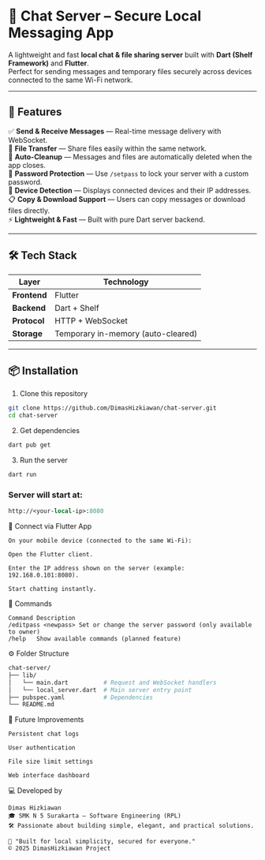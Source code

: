 # 💬 Chat Server – Secure Local Messaging App

A lightweight and fast **local chat & file sharing server** built with **Dart (Shelf Framework)** and **Flutter**.  
Perfect for sending messages and temporary files securely across devices connected to the same Wi-Fi network.

---

## 🚀 Features

✅ **Send & Receive Messages** — Real-time message delivery with WebSocket.  
📁 **File Transfer** — Share files easily within the same network.  
🧹 **Auto-Cleanup** — Messages and files are automatically deleted when the app closes.  
🔐 **Password Protection** — Use `/setpass` to lock your server with a custom password.  
📡 **Device Detection** — Displays connected devices and their IP addresses.  
📋 **Copy & Download Support** — Users can copy messages or download files directly.  
⚡ **Lightweight & Fast** — Built with pure Dart server backend.

---

## 🛠️ Tech Stack

| Layer | Technology |
|-------|-------------|
| **Frontend** | Flutter |
| **Backend** | Dart + Shelf |
| **Protocol** | HTTP + WebSocket |
| **Storage** | Temporary in-memory (auto-cleared) |

---

## 📦 Installation

 1. Clone this repository
```bash
git clone https://github.com/DimasHizkiawan/chat-server.git
cd chat-server
```
2. Get dependencies
```bash
dart pub get
```
 3. Run the server
```bash
dart run
```
### Server will start at:
```perl
http://<your-local-ip>:8080
```
📱 Connect via Flutter App
```
On your mobile device (connected to the same Wi-Fi):

Open the Flutter client.

Enter the IP address shown on the server (example: 192.168.0.101:8080).

Start chatting instantly.
```
🧩 Commands
```
Command	Description
/editpass <newpass>	Set or change the server password (only available to owner)
/help	Show available commands (planned feature)
```
⚙️ Folder Structure

```graphql
chat-server/
├── lib/
│   └── main.dart          # Request and WebSocket handlers
│   └── local_server.dart  # Main server entry point
├── pubspec.yaml           # Dependencies
└── README.md
```
🧠 Future Improvements
```
Persistent chat logs

User authentication

File size limit settings

Web interface dashboard
```

💻 Developed by
```
Dimas Hizkiawan
🎓 SMK N 5 Surakarta – Software Engineering (RPL)
🛠️ Passionate about building simple, elegant, and practical solutions.

🧡 "Built for local simplicity, secured for everyone."
© 2025 DimasHizkiawan Project
```

